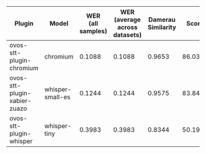 |Plugin|Model|WER<br>(all samples)| WER<br>(average across datasets) | Damerau Similarity | Score |
|-----|-----|--------------------|----------------------------------|--------------------|-------|
| ovos-stt-plugin-chromium | chromium | 0.1088 | 0.1088 | 0.9653 | 86.0334 |
| ovos-stt-plugin-xabier-zuazo | whisper-small-es | 0.1244 | 0.1244 | 0.9575 | 83.8431 |
| ovos-stt-plugin-whisper | whisper-tiny | 0.3983 | 0.3983 | 0.8344 | 50.1999 |